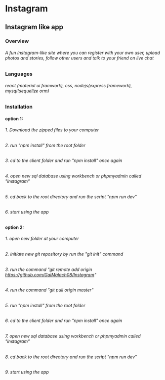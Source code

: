 # Instagram
## Instagram like app

### Overview
###### A fun Instagram-like site where you can register with your own user, upload photos and stories, follow other users and talk to your friend on live chat

### Languages
###### react (material ui framwork), css, nodejs(express framework), mysql(sequelize orm)  

### Installation
#### option 1:
###### 1. Download the zipped files to your computer
###### 2. run "npm install" from the root folder
###### 3. cd to the client folder and run "npm install" once again
###### 4. open new sql database using workbench or phpmyadmin called "instagram"
###### 5. cd back to the root directory and run the script "npm run dev"
###### 6. start using the app

#### option 2:
###### 1. open new folder at your computer
###### 2. initiate new git repository by run the "git init" command
###### 3. run the command "git remote add origin https://github.com/GalMalach08/Instagram"
###### 4. run the command "git pull origin master"
###### 5. run "npm install" from the root folder
###### 6. cd to the client folder and run "npm install" once again
###### 7. open new sql database using workbench or phpmyadmin called "instagram"
###### 8. cd back to the root directory and run the script "npm run dev"
###### 9. start using the app

